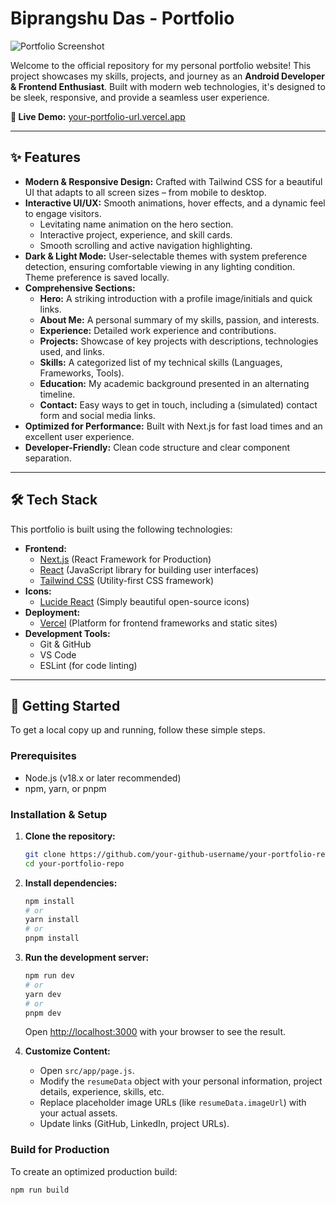 # Biprangshu Das - Portfolio

![Portfolio Screenshot](https://i.imgur.com/your-screenshot-placeholder.png) 


Welcome to the official repository for my personal portfolio website! This project showcases my skills, projects, and journey as an **Android Developer & Frontend Enthusiast**. Built with modern web technologies, it's designed to be sleek, responsive, and provide a seamless user experience.

**🚀 Live Demo:** [your-portfolio-url.vercel.app](https://your-portfolio-url.vercel.app)
<!-- 🔗 **Important:** Replace 'https://your-portfolio-url.vercel.app' with your actual Vercel deployment URL! -->

---

## ✨ Features

*   **Modern & Responsive Design:** Crafted with Tailwind CSS for a beautiful UI that adapts to all screen sizes – from mobile to desktop.
*   **Interactive UI/UX:** Smooth animations, hover effects, and a dynamic feel to engage visitors.
    *   Levitating name animation on the hero section.
    *   Interactive project, experience, and skill cards.
    *   Smooth scrolling and active navigation highlighting.
*   **Dark & Light Mode:** User-selectable themes with system preference detection, ensuring comfortable viewing in any lighting condition. Theme preference is saved locally.
*   **Comprehensive Sections:**
    *   **Hero:** A striking introduction with a profile image/initials and quick links.
    *   **About Me:** A personal summary of my skills, passion, and interests.
    *   **Experience:** Detailed work experience and contributions.
    *   **Projects:** Showcase of key projects with descriptions, technologies used, and links.
    *   **Skills:** A categorized list of my technical skills (Languages, Frameworks, Tools).
    *   **Education:** My academic background presented in an alternating timeline.
    *   **Contact:** Easy ways to get in touch, including a (simulated) contact form and social media links.
*   **Optimized for Performance:** Built with Next.js for fast load times and an excellent user experience.
*   **Developer-Friendly:** Clean code structure and clear component separation.

---

## 🛠️ Tech Stack

This portfolio is built using the following technologies:

*   **Frontend:**
    *   [Next.js](https://nextjs.org/) (React Framework for Production)
    *   [React](https://reactjs.org/) (JavaScript library for building user interfaces)
    *   [Tailwind CSS](https://tailwindcss.com/) (Utility-first CSS framework)
*   **Icons:**
    *   [Lucide React](https://lucide.dev/) (Simply beautiful open-source icons)
*   **Deployment:**
    *   [Vercel](https://vercel.com/) (Platform for frontend frameworks and static sites)
*   **Development Tools:**
    *   Git & GitHub
    *   VS Code
    *   ESLint (for code linting)

---

## 🚀 Getting Started

To get a local copy up and running, follow these simple steps.

### Prerequisites

*   Node.js (v18.x or later recommended)
*   npm, yarn, or pnpm

### Installation & Setup

1.  **Clone the repository:**
    ```bash
    git clone https://github.com/your-github-username/your-portfolio-repo.git
    cd your-portfolio-repo
    ```
    <!-- 🔄 **Replace:** `your-github-username/your-portfolio-repo` with your actual GitHub username and repository name. -->

2.  **Install dependencies:**
    ```bash
    npm install
    # or
    yarn install
    # or
    pnpm install
    ```

3.  **Run the development server:**
    ```bash
    npm run dev
    # or
    yarn dev
    # or
    pnpm dev
    ```
    Open [http://localhost:3000](http://localhost:3000) with your browser to see the result.

4.  **Customize Content:**
    *   Open `src/app/page.js`.
    *   Modify the `resumeData` object with your personal information, project details, experience, skills, etc.
    *   Replace placeholder image URLs (like `resumeData.imageUrl`) with your actual assets.
    *   Update links (GitHub, LinkedIn, project URLs).

### Build for Production

To create an optimized production build:
```bash
npm run build


